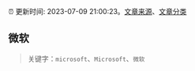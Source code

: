 :alarm_clock: 更新时间: 2023-07-09 21:00:23。[文章来源](/README.md)、[文章分类](/TAGS.md)

## 微软


> 关键字：`microsoft`、`Microsoft`、`微软`



